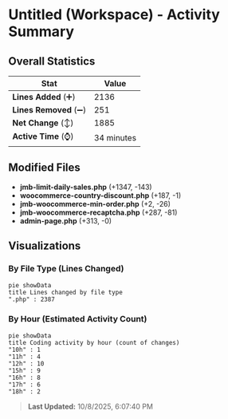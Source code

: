 # Untitled (Workspace) - Activity Summary 

## Overall Statistics

| Stat                   | Value                                                             |
| ---------------------- | ----------------------------------------------------------------- |
| **Lines Added** (➕)   | 2136                                          |
| **Lines Removed** (➖) | 251                                        |
| **Net Change** (↕)    | 1885                |
| **Active Time** (⌚)   | 34 minutes |


## Modified Files
- **jmb-limit-daily-sales.php** (+1347, -143)
- **woocommerce-country-discount.php** (+187, -1)
- **jmb-woocommerce-min-order.php** (+2, -26)
- **jmb-woocommerce-recaptcha.php** (+287, -81)
- **admin-page.php** (+313, -0)

## Visualizations

### By File Type (Lines Changed)

```mermaid
pie showData
title Lines changed by file type
".php" : 2387
```

### By Hour (Estimated Activity Count)

```mermaid
pie showData
title Coding activity by hour (count of changes)
"10h" : 1
"11h" : 4
"12h" : 10
"15h" : 9
"16h" : 8
"17h" : 6
"18h" : 2
```


> **Last Updated:** 10/8/2025, 6:07:40 PM